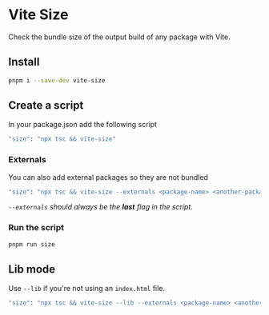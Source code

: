 # Vite Size

Check the bundle size of the output build of any package with Vite.

## Install
```sh
pnpm i --save-dev vite-size
```

## Create a script

In your package.json add the following script

```sh
"size": "npx tsc && vite-size"
```

### Externals

You can also add external packages so they are not bundled

```sh
"size": "npx tsc && vite-size --externals <package-name> <another-package-name>"
```

_`--externals` should always be the **last** flag in the script._

### Run the script

```sh
pnpm run size
```

## Lib mode

Use `--lib` if you're not using an `index.html` file. 

```sh
"size": "npx tsc && vite-size --lib --externals <package-name> <another-package-name>"
```